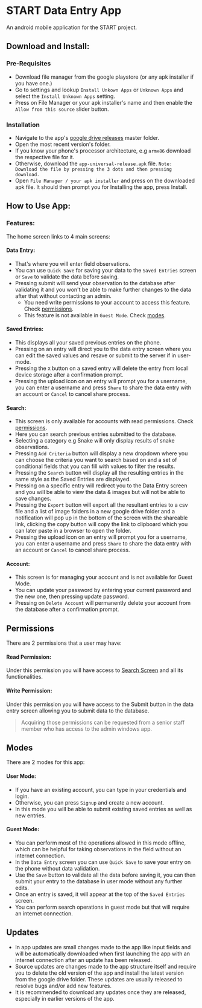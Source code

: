 # START Data Entry App
An android mobile application for the START project.

## Download and Install:
### Pre-Requisites
- Download file manager from the google playstore (or any apk installer if you have one.)
- Go to settings and lookup `Install Unkown Apps` or `Unknown Apps` and select the `Install Unknown Apps` setting.
- Press on File Manager or your apk installer's name and then enable the `Allow from this source` slider button.

### Installation
- Navigate to the app's [google drive releases](https://drive.google.com/drive/folders/1htu5aFVvjbre9UioeIg1tlfw5Ne_UXyG) master folder.
- Open the most recent version's folder.
- If you know your phone's processor architecture, e.g `armx86` download the respective file for it. 
- Otherwise, download the `app-universal-release.apk` file.
    `Note: Download the file by pressing the 3 dots and then pressing download.`
- Open `File Manager / your apk installer` and press on the downloaded apk file. It should then prompt you for Installing the app, press Install.

## How to Use App:
### Features:
The home screen links to 4 main screens:

#### Data Entry:
- That's where you will enter field observations.
- You can use `Quick Save` for saving your data to the `Saved Entries` screen or `Save` to validate the data before saving.
- Pressing submit will send your observation to the database after validating it and you won't be able to make further changes to the data after that without contacting an admin. 
    * You need write permissions to your account to access this feature. Check [permissions](#permissions).
    * This feature is not available in `Guest Mode`. Check [modes](#modes).

#### Saved Entries:
- This displays all your saved previous entries on the phone.
- Pressing on an entry will direct you to the data entry screen where you can edit the saved values and resave or submit to the server if in user-mode.
- Pressing the `X` button on a saved entry will delete the entry from local device storage after a confirmation prompt.
- Pressing the upload icon on an entry will prompt you for a username, you can enter a username and press `Share` to share the data entry with an account or `Cancel` to cancel share process. 

#### Search:
- This screen is only available for accounts with read permissions. Check [permissions](#permissions).
- Here you can search previous entries submitted to the database.
- Selecting a category e.g Snake will only display results of snake observations.
- Pressing `Add Criteria` button will display a new dropdown where you can choose the criteria you want to search based on and a set of conditional fields that you can fill with values to filter the results.
- Pressing the `Search` button will display all the resulting entries in the same style as the Saved Entries are displayed.
- Pressing on a specific entry will redirect you to the Data Entry screen and you will be able to view the data & images but will not be able to save changes.
- Pressing the `Export` button will export all the resultant entries to a csv file and a list of image folders in a new google drive folder and a notification will pop up in the bottom of the screen with the shareable link, clicking the copy button will copy the link to clipboard which you can later paste in a browser to open the folder. 
- Pressing the upload icon on an entry will prompt you for a username, you can enter a username and press `Share` to share the data entry with an account or `Cancel` to cancel share process. 


#### Account:
- This screen is for managing your account and is not available for Guest Mode.
- You can update your password by entering your current password and the new one, then pressing update password.
- Pressing on `Delete Account` will permanently delete your account from the database after a confirmation prompt. 

## Permissions
There are 2 permissions that a user may have:

#### Read Permission: 
Under this permission you will have access to [Search Screen](#search) and all its functionalities.

#### Write Permission: 
Under this permission you will have access to the Submit button in the data entry screen allowing you to submit data to the database.

> Acquiring those permissions can be requested from a senior staff member who has access to the admin windows app. 

## Modes
There are 2 modes for this app:

#### User Mode:
- If you have an existing account, you can type in your credentials and login.
- Otherwise, you can press `Signup` and create a new account.
- In this mode you will be able to submit existing saved entries as well as new entries.

#### Guest Mode: 
- You can perform most of the operations allowed in this mode offline, which can be helpful for taking observations in the field without an internet connection.
- In the `Data Entry` screen you can use `Quick Save` to save your entry on the phone without data validation. 
- Use the `Save` button to validate all the data before saving it, you can then submit your entry to the database in user mode without any further edits.
- Once an entry is saved, it will appear at the top of the `Saved Entries` screen.
- You can perform search operations in guest mode but that will require an internet connection.

## Updates 
- In app updates are small changes made to the app like input fields and will be automatically downloaded when first launching the app with an internet connection after an update has been released.
- Source updates are changes made to the app structure itself and require you to delete the old version of the app and install the latest version from the google drive folder. These updates are usually released to resolve bugs and/or add new features. 
- It is recommended to download any updates once they are released, especially in earlier versions of the app. 